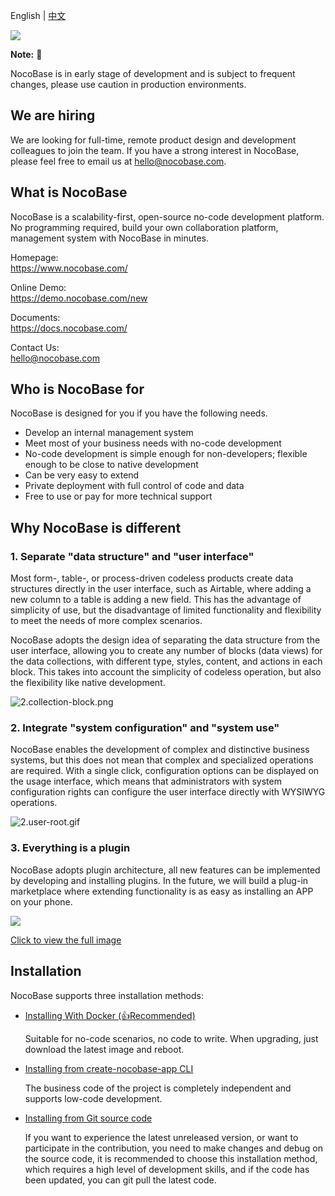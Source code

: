 English | [中文](./README.zh-CN.md)

![](https://nocobase.oss-cn-beijing.aliyuncs.com/bbcedd403d31cd1ccc4e9709581f5c2f.png)  

**Note:** 📌

NocoBase is in early stage of development and is subject to frequent changes, please use caution in production environments.

## We are hiring

We are looking for full-time, remote product design and development colleagues to join the team. If you have a strong interest in NocoBase, please feel free to email us at hello@nocobase.com.

## What is NocoBase

NocoBase is a scalability-first, open-source no-code development platform. No programming required, build your own collaboration platform, management system with NocoBase in minutes.

Homepage:  
https://www.nocobase.com/  

Online Demo:  
https://demo.nocobase.com/new

Documents:  
https://docs.nocobase.com/


Contact Us:  
hello@nocobase.com

## Who is NocoBase for

NocoBase is designed for you if you have the following needs.

- Develop an internal management system
- Meet most of your business needs with no-code development
- No-code development is simple enough for non-developers; flexible enough to be close to native development
- Can be very easy to extend
- Private deployment with full control of code and data
- Free to use or pay for more technical support

## Why NocoBase is different

### 1. Separate "data structure" and "user interface"

Most form-, table-, or process-driven codeless products create data structures directly in the user interface, such as Airtable, where adding a new column to a table is adding a new field. This has the advantage of simplicity of use, but the disadvantage of limited functionality and flexibility to meet the needs of more complex scenarios.

NocoBase adopts the design idea of separating the data structure from the user interface, allowing you to create any number of blocks (data views) for the data collections, with different type, styles, content, and actions in each block. This takes into account the simplicity of codeless operation, but also the flexibility like native development.


![2.collection-block.png](https://docs.nocobase.com/static/2.collection-block.7dcc928f.png)

### 2. Integrate "system configuration" and "system use"

NocoBase enables the development of complex and distinctive business systems, but this does not mean that complex and specialized operations are required. With a single click, configuration options can be displayed on the usage interface, which means that administrators with system configuration rights can configure the user interface directly with WYSIWYG operations.

![2.user-root.gif](https://docs.nocobase.com/static/2.user-root.824f5ef2.gif)

### 3. Everything is a plugin

NocoBase adopts plugin architecture, all new features can be implemented by developing and installing plugins. In the future, we will build a plug-in marketplace where extending functionality is as easy as installing an APP on your phone.

![](https://www.nocobase.com/images/NocoBaseMindMapLite.png)

[Click to view the full image](https://www.nocobase.com/images/NocoBaseMindMap.png)

## Installation

NocoBase supports three installation methods:

- <a target="_blank" href="https://docs.nocobase.com/getting-started/installation/docker-compose">Installing With Docker (👍Recommended)</a>

  Suitable for no-code scenarios, no code to write. When upgrading, just download the latest image and reboot.

- <a target="_blank" href="https://docs.nocobase.com/getting-started/installation/create-nocobase-app">Installing from create-nocobase-app CLI</a>

  The business code of the project is completely independent and supports low-code development.

- <a target="_blank" href="https://docs.nocobase.com/getting-started/installation/git-clone">Installing from Git source code</a>

  If you want to experience the latest unreleased version, or want to participate in the contribution, you need to make changes and debug on the source code, it is recommended to choose this installation method, which requires a high level of development skills, and if the code has been updated, you can git pull the latest code.
